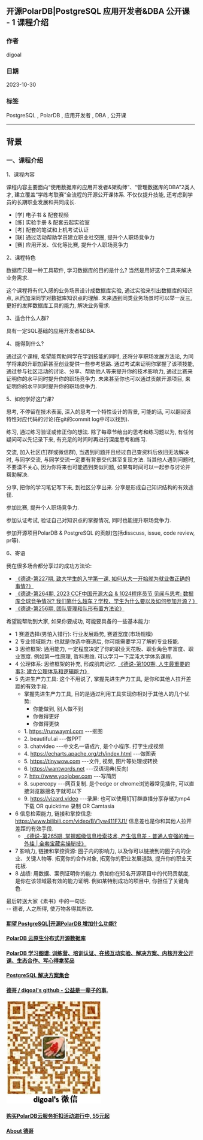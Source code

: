 ## 开源PolarDB|PostgreSQL 应用开发者&DBA 公开课 - 1 课程介绍      
            
### 作者            
digoal            
            
### 日期            
2023-10-30            
            
### 标签            
PostgreSQL , PolarDB , 应用开发者 , DBA , 公开课          
            
----            
            
## 背景     
  
### 一、课程介绍  
  
1、课程内容  
  
课程内容主要面向“使用数据库的应用开发者&架构师”、“管理数据库的DBA”2类人才, 建立覆盖“学练考联赛”全流程的开源公开课体系. 不仅仅提升技能, 还考虑到学员的长期职业发展和共同成长.   
- [学] 电子书 & 配套视频   
- [练] 实验手册 & 配套云起实验室   
- [考] 配套的笔试和上机考试认证   
- [联] 通过活动帮助学员建立职业社交圈, 提升个人职场竞争力   
- [赛] 应用开发、优化等比赛, 提升个人职场竞争力   
  
2、课程特色  
  
数据库只是一种工具软件, 学习数据库的目的是什么? 当然是用好这个工具来解决业务需求.   
  
这个课程将有代入感的业务场景设计成数据库实验, 通过实验来引出数据库的知识点, 从而加深同学对数据库知识点的理解. 未来遇到同类业务场景时可以举一反三, 更好的发挥数据库工具的能力, 解决业务需求.  
  
3、适合什么人群?  
  
具有一定SQL基础的应用开发者&DBA.   
  
4、能得到什么?  
  
通过这个课程, 希望能帮助同学在学到技能的同时, 还将分享职场发展方法论, 为同学将来的升职加薪甚至创业提供一些参考思路. 通过考试来证明你掌握了该项技能, 通过参与社区活动的讨论、分享、帮助他人等来提升你的技术影响力, 通过比赛来证明你的水平同时提升你的职场竞争力. 未来甚至你也可以通过贡献开源项目, 来证明你的水平同时提升你的职场竞争力.   
  
5、如何学好这门课?  
  
思考, 不停留在技术表面, 深入的思考一个特性设计的背景, 可能的话, 可以翻阅该特性对应代码的讨论(在git的commit log中可以找到).   
  
练习, 通过练习验证或修正你的想法. 除了每章节给出的思考和练习题以为, 有任何疑问可以先记录下来, 有充足的时间时再进行深度思考和练习.   
  
交流, 加入社区(钉群或微信群), 当遇到问题并且经过自己查资料后依旧无法解决时, 与同学交流, 与同学交流一定要有背景交代甚至复现方法. 当其他人遇到问题时, 不要漠不关心, 因为你将来也可能遇到类似问题, 如果有时间可以一起参与讨论并帮助解决.   
  
分享, 把你的学习笔记写下来, 到社区分享出来. 分享是形成自己知识结构的有效途径.    
  
参加比赛, 提升个人职场竞争力.  
  
参加认证考试, 验证自己对知识点的掌握情况, 同时也能提升职场竞争力.   
  
参加开源项目PolarDB & PostgreSQL 的贡献(包括disscuss, issue, code review, pr等).    
  
6、寄语  
  
我在很多场合都分享过的成功方法论:   
- [《德说-第227期, 致大学生的入学第一课, 如何从大一开始就为就业做正确的事情?》](../202305/20230513_01.md)    
- [《德说-第264期, 2023 CCF中国开源大会 & 1024程序员节 见闻与思考: 数据库全球竞争情况? 我们靠什么超车？学校、学生为什么要以及如何参加开源？》](../202310/20231026_05.md)    
- [《德说-第256期, 团队管理和队形布置方法论》](../202309/20230909_01.md)  
  
希望能帮助到大家, 如果你要成功, 可能要具备的一些基本能力:   
- 1 赛道选择(男怕入错行): 行业发展趋势, 赛道宽度(市场规模)  
- 2 专业领域能力: 也就是你选中赛道后, 你可能需要学习了解的专业技能.  
- 3 思维框架: 通用能力, 一定程度决定了你的职业天花板、职业角色丰富度、职业宽度.   例如第一性原理, 哲科思维. 可以学习一下混沌大学体系课程.   
- 4 公理体系: 思维框架的补充, 形成肌肉记忆.  [《德说-第100期, 人生最重要的事3: 建立公理体系和逻辑能力》](../202206/20220610_01.md)  
- 5 先进生产力工具: 这个不用说了, 掌握先进生产力工具, 是你和其他人拉开差距的有效手段.    
    - 掌握先进生产力工具, 目的是通过利用工具实现你相对于其他人的几个优势: 
        - 你能做到, 别人做不到
        - 你做得更好
        - 你做得更快
    - 1\. https://runwayml.com  ---抠图
    - 2\. beautiful.ai  ---做PPT
    - 3\. chatvideo  ---中文名一语成片, 是个小程序.  打字生成视频
    - 4\. https://echarts.apache.org/zh/index.html  ---做图表
    - 5\. https://tinywow.com  ---文件, 视频, 图片等处理或转换
    - 6\. https://wantwords.net  ---汉语词典(反向)
    - 7\. http://www.yoojober.com  ---写简历
    - 8\. supercopy  ---网页复制. 是个edge or chrome浏览器常见插件, 可以直接浏览器搜名字就可以下
    - 9\. https://vizard.video  ---录屏: 也可以使用钉钉群直播分享存储为mp4下载 OR quicktime 录制 OR Camtasia
- 6 信息检索能力, 链接和掌控信息: https://www.bilibili.com/video/BV1yw411F7J1/   信息差也是你和其他人拉开差距的有效手段.     
    - [《德说-第265期, 掌握超级信息检索技术, 产生信息差 - 普通人变强的唯一外挂 | 全套宝藏实操秘技》](../202311/20231104_01.md)  
- 7 影响力, 链接和掌控资源: 圈子内的影响力, 以及你可以链接到的圈子内的企业、关键人物等.  拓宽你的合作对象, 拓宽你的职业发展道路, 提升你的职业天花板.       
- 8 战绩: 用数据、案例证明你的能力.    例如你在知名开源项目中的代码贡献度, 是你在该领域最有效的能力证明.    例如某特别成功的项目中, 你担任了关键角色.      
  
最后转送大家《素书》中的一句话:    
-- 德者, 人之所得, 使万物各得其所欲.   
  
  
  
  
#### [期望 PostgreSQL|开源PolarDB 增加什么功能?](https://github.com/digoal/blog/issues/76 "269ac3d1c492e938c0191101c7238216")
  
  
#### [PolarDB 云原生分布式开源数据库](https://github.com/ApsaraDB "57258f76c37864c6e6d23383d05714ea")
  
  
#### [PolarDB 学习图谱: 训练营、培训认证、在线互动实验、解决方案、内核开发公开课、生态合作、写心得拿奖品](https://www.aliyun.com/database/openpolardb/activity "8642f60e04ed0c814bf9cb9677976bd4")
  
  
#### [PostgreSQL 解决方案集合](../201706/20170601_02.md "40cff096e9ed7122c512b35d8561d9c8")
  
  
#### [德哥 / digoal's github - 公益是一辈子的事.](https://github.com/digoal/blog/blob/master/README.md "22709685feb7cab07d30f30387f0a9ae")
  
  
![digoal's wechat](../pic/digoal_weixin.jpg "f7ad92eeba24523fd47a6e1a0e691b59")
  
  
#### [购买PolarDB云服务折扣活动进行中, 55元起](https://www.aliyun.com/activity/new/polardb-yunparter?userCode=bsb3t4al "e0495c413bedacabb75ff1e880be465a")
  
  
#### [About 德哥](https://github.com/digoal/blog/blob/master/me/readme.md "a37735981e7704886ffd590565582dd0")
  
